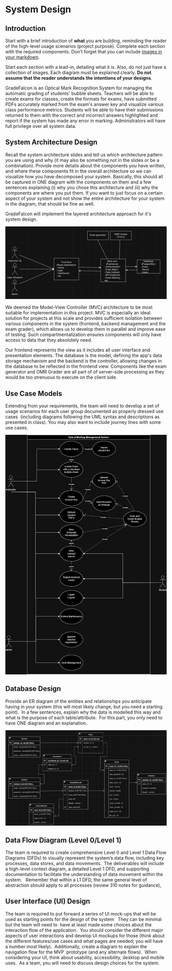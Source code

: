 # System Design

## Introduction

Start with a brief introduction of **what** you are building, reminding the reader of the high-level usage scenarios (project purpose).   Complete each section with the required components.  Don't forget that you can include [images in your markdown](https://docs.github.com/en/get-started/writing-on-github/getting-started-with-writing-and-formatting-on-github/basic-writing-and-formatting-syntax#images).  

Start each section with a lead-in, detailing what it is.  Also, do not just have a collection of images.   Each diagram must be explained clearly. **Do not assume that the reader understands the intentions of your designs**.

GradeFalcon is an Optical Mark Recognition System for managing the automatic grading of students' bubble sheets. Teachers will be able to create exams for classes, create the formats for exams, have submitted PDFs accurately marked from the exam's answer key and visualize various class performance metrics. Students will be able to have their submissions returned to them with the correct and incorrect answers highlighted and report if the system has made any error in marking. Administrators will have full privilege over all system data.


## System Architecture Design

Recall the system architecture slides and tell us which architecture pattern you are using and why (it may also be something not in the slides or be a combination). Provide more details about the components you have written, and where these components fit in the overall architecture so we can visualize how you have decomposed your system. Basically, this should all be captured in ONE diagram with the components on them and a few sentences explaining (i) why you chose this architecture and (ii) why the components are where you put them. If you want to just focus on a certain aspect of your system and not show the entire architecture for your system in the diagram, that should be fine as well.

GradeFalcon will implement the layered architecture approach for it's system design.

![System Architecture Design](system_architecture.jpg "System Architecture Design")

We deemed the Model-View Controller (MVC) architecture to be most suitable for implementation in this project. MVC is especially an ideal solution for projects at this scale and provides sufficient isolation between various components in the system (frontend, backend management and the exam grader), which allows us to develop them in parallel and improve ease of testing. Such compartmentalization ensures components will only have access to data that they absolutely need.

Our frontend represents the view as it includes all user interface and presentation elements. The database is the model, defining the app's data storage mechanism and the backend is the controller, allowing changes in the database to be reflected in the frontend view. Components like the exam generator and OMR Grader are all part of of server-side processing as they would be too strenuous to execute on the client side.  

## Use Case Models

Extending from your requirements, the team will need to develop a set of usage scenarios for each user group documented as properly dressed use cases  (including diagrams following the UML syntax and descriptions as presented in class). You may also want to include journey lines with some use cases.

![Use Cases](use_cases.png "Use Cases")

## Database Design 

Provide an ER diagram of the entities and relationships you anticipate having in your system (this will most likely change, but you need a starting point).  In a few sentences, explain why the data is modelled this way and what is the purpose of each table/attribute.  For this part, you only need to have ONE diagram and an explanation.

!["ER Diagram](er_diagram.jpg "ER Diagram")

## Data Flow Diagram (Level 0/Level 1)

The team is required to create comprehensive Level 0 and Level 1 Data Flow Diagrams (DFDs) to visually represent the system’s data flow, including key processes, data stores, and data movements.  The deliverables will include a high-level context diagram, a detailed Level 1 DFD, and supporting documentation to facilitate the understanding of data movement within the system.   Remember that within a L1 DFD, the same general level of abstraction should apply to all processes (review 310 notes for guidance),

## User Interface (UI) Design

The team is required to put forward a series of UI mock-ups that will be used as starting points for the design of the system   They can be minimal but the team will need to  have at least made some choices about the interaction flow of the application.  You should consider the different major aspects of user interactions and develop UI mockups for those (think about the different features/use cases and what pages are needed; you will have a number most likely).  Additionally, create a diagram to explain the navigation flow for the MVP  prototype (and any alternate flows).  When considering your UI, think about usability, accessibility, desktop and mobile uses.  As a team, you will need to discuss design choices for the system.
